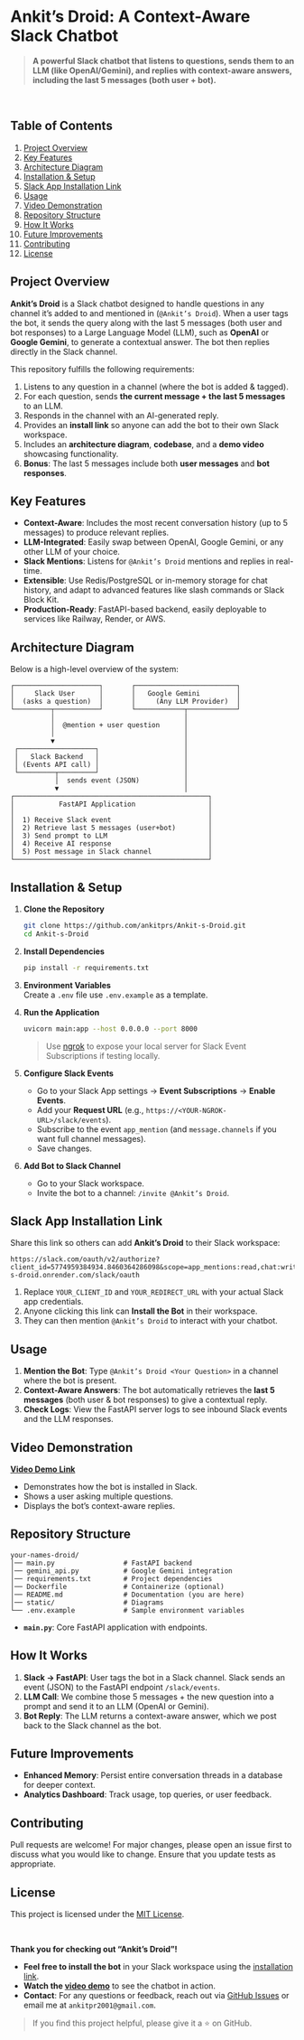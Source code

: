 # **Ankit’s Droid: A Context-Aware Slack Chatbot**

> **A powerful Slack chatbot that listens to questions, sends them to an LLM (like OpenAI/Gemini), and replies with context-aware answers, including the last 5 messages (both user + bot).**

<br/>

## **Table of Contents**
1. [Project Overview](#project-overview)  
2. [Key Features](#key-features)  
3. [Architecture Diagram](#architecture-diagram)  
4. [Installation & Setup](#installation--setup)  
5. [Slack App Installation Link](#slack-app-installation-link)  
6. [Usage](#usage)  
7. [Video Demonstration](#video-demonstration)  
8. [Repository Structure](#repository-structure)  
9. [How It Works](#how-it-works)  
10. [Future Improvements](#future-improvements)  
11. [Contributing](#contributing)  
12. [License](#license)


## **Project Overview**
**Ankit’s Droid** is a Slack chatbot designed to handle questions in any channel it’s added to and mentioned in (`@Ankit’s Droid`). When a user tags the bot, it sends the query along with the last 5 messages (both user and bot responses) to a Large Language Model (LLM), such as **OpenAI** or **Google Gemini**, to generate a contextual answer. The bot then replies directly in the Slack channel.

This repository fulfills the following requirements:
1. Listens to any question in a channel (where the bot is added & tagged).
2. For each question, sends **the current message + the last 5 messages** to an LLM.
3. Responds in the channel with an AI-generated reply.
4. Provides an **install link** so anyone can add the bot to their own Slack workspace.
5. Includes an **architecture diagram**, **codebase**, and a **demo video** showcasing functionality.
6. **Bonus**: The last 5 messages include both **user messages** and **bot responses**.


## **Key Features**
- **Context-Aware**: Includes the most recent conversation history (up to 5 messages) to produce relevant replies.
- **LLM-Integrated**: Easily swap between OpenAI, Google Gemini, or any other LLM of your choice.
- **Slack Mentions**: Listens for `@Ankit’s Droid` mentions and replies in real-time.
- **Extensible**: Use Redis/PostgreSQL or in-memory storage for chat history, and adapt to advanced features like slash commands or Slack Block Kit.
- **Production-Ready**: FastAPI-based backend, easily deployable to services like Railway, Render, or AWS.



## **Architecture Diagram**
Below is a high-level overview of the system:

```
┌─────────────────────┐       ┌─────────────────────────┐
│     Slack User      │       │   Google Gemini         │
│  (asks a question)  │       │     (Any LLM Provider)  │
└─────────┬───────────┘       └────────────┬────────────┘
          │                                │
          │  @mention + user question      │
          │                                │
          ▼                                │
 ┌───────────────────┐                     │
 │   Slack Backend   │                     │
 │ (Events API call) │                     │
 └─────────┬─────────┘                     │
           │  sends event (JSON)           │
           ▼                               │
┌────────────────────────────────────────────────┐
│           FastAPI Application                  │
│                                                │
│  1) Receive Slack event                        │
│  2) Retrieve last 5 messages (user+bot)        │
│  3) Send prompt to LLM                         │
│  4) Receive AI response                        │
│  5) Post message in Slack channel              │
└────────────────────────────────────────────────┘
```


## **Installation & Setup**
1. **Clone the Repository**  
   ```bash
   git clone https://github.com/ankitprs/Ankit-s-Droid.git
   cd Ankit-s-Droid
   ```

2. **Install Dependencies**  
   ```bash
   pip install -r requirements.txt
   ```

3. **Environment Variables**  
   Create a `.env` file use `.env.example` as a template.

4. **Run the Application**  
   ```bash
   uvicorn main:app --host 0.0.0.0 --port 8000
   ```
   > Use [ngrok](https://ngrok.com/) to expose your local server for Slack Event Subscriptions if testing locally.

5. **Configure Slack Events**  
   - Go to your Slack App settings → **Event Subscriptions** → **Enable Events**.
   - Add your **Request URL** (e.g., `https://<YOUR-NGROK-URL>/slack/events`).
   - Subscribe to the event `app_mention` (and `message.channels` if you want full channel messages).
   - Save changes.

6. **Add Bot to Slack Channel**  
   - Go to your Slack workspace.
   - Invite the bot to a channel: `/invite @Ankit’s Droid`.


## **Slack App Installation Link**
Share this link so others can add **Ankit’s Droid** to their Slack workspace:

```
https://slack.com/oauth/v2/authorize?client_id=5774959384934.8460364286098&scope=app_mentions:read,chat:write,channels:history&redirect_uri=https://ankit-s-droid.onrender.com/slack/oauth
```

1. Replace `YOUR_CLIENT_ID` and `YOUR_REDIRECT_URL` with your actual Slack app credentials.
2. Anyone clicking this link can **Install the Bot** in their workspace.
3. They can then mention `@Ankit’s Droid` to interact with your chatbot.


## **Usage**
1. **Mention the Bot**: Type `@Ankit’s Droid <Your Question>` in a channel where the bot is present.
2. **Context-Aware Answers**: The bot automatically retrieves the **last 5 messages** (both user & bot responses) to give a contextual reply.
3. **Check Logs**: View the FastAPI server logs to see inbound Slack events and the LLM responses.


## **Video Demonstration**
**[Video Demo Link](https://www.loom.com/share/YourDemoLink)**  
- Demonstrates how the bot is installed in Slack.  
- Shows a user asking multiple questions.  
- Displays the bot’s context-aware replies.  



## **Repository Structure**
```
your-names-droid/
│── main.py                 # FastAPI backend
│── gemini_api.py           # Google Gemini integration
│── requirements.txt        # Project dependencies
│── Dockerfile              # Containerize (optional)
│── README.md               # Documentation (you are here)
│── static/                 # Diagrams
└── .env.example            # Sample environment variables
```

- **`main.py`**: Core FastAPI application with endpoints.  


## **How It Works**
1. **Slack → FastAPI**: User tags the bot in a Slack channel. Slack sends an event (JSON) to the FastAPI endpoint `/slack/events`.  
2. **LLM Call**: We combine those 5 messages + the new question into a prompt and send it to an LLM (OpenAI or Gemini).  
3. **Bot Reply**: The LLM returns a context-aware answer, which we post back to the Slack channel as the bot.



## **Future Improvements**
- **Enhanced Memory**: Persist entire conversation threads in a database for deeper context.  
- **Analytics Dashboard**: Track usage, top queries, or user feedback.  



## **Contributing**
Pull requests are welcome! For major changes, please open an issue first to discuss what you would like to change. Ensure that you update tests as appropriate.



## **License**
This project is licensed under the [MIT License](LICENSE).  

<br/>


**Thank you for checking out “Ankit’s Droid”!**  

- **Feel free to install the bot** in your Slack workspace using the [installation link](https://slack.com/oauth/v2/authorize?client_id=5774959384934.8460364286098&scope=app_mentions:read,chat:write,channels:history&redirect_uri=https://ankit-s-droid.onrender.com/slack/oauth).  
- **Watch the [video demo](#video-demonstration)** to see the chatbot in action.  
- **Contact**: For any questions or feedback, reach out via [GitHub Issues](../../issues) or email me at `ankitpr2001@gmail.com`.  

> If you find this project helpful, please give it a ⭐ on GitHub.  